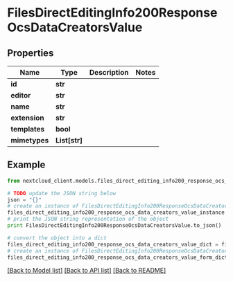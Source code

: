 # FilesDirectEditingInfo200ResponseOcsDataCreatorsValue


## Properties
Name | Type | Description | Notes
------------ | ------------- | ------------- | -------------
**id** | **str** |  | 
**editor** | **str** |  | 
**name** | **str** |  | 
**extension** | **str** |  | 
**templates** | **bool** |  | 
**mimetypes** | **List[str]** |  | 

## Example

```python
from nextcloud_client.models.files_direct_editing_info200_response_ocs_data_creators_value import FilesDirectEditingInfo200ResponseOcsDataCreatorsValue

# TODO update the JSON string below
json = "{}"
# create an instance of FilesDirectEditingInfo200ResponseOcsDataCreatorsValue from a JSON string
files_direct_editing_info200_response_ocs_data_creators_value_instance = FilesDirectEditingInfo200ResponseOcsDataCreatorsValue.from_json(json)
# print the JSON string representation of the object
print FilesDirectEditingInfo200ResponseOcsDataCreatorsValue.to_json()

# convert the object into a dict
files_direct_editing_info200_response_ocs_data_creators_value_dict = files_direct_editing_info200_response_ocs_data_creators_value_instance.to_dict()
# create an instance of FilesDirectEditingInfo200ResponseOcsDataCreatorsValue from a dict
files_direct_editing_info200_response_ocs_data_creators_value_form_dict = files_direct_editing_info200_response_ocs_data_creators_value.from_dict(files_direct_editing_info200_response_ocs_data_creators_value_dict)
```
[[Back to Model list]](../README.md#documentation-for-models) [[Back to API list]](../README.md#documentation-for-api-endpoints) [[Back to README]](../README.md)



